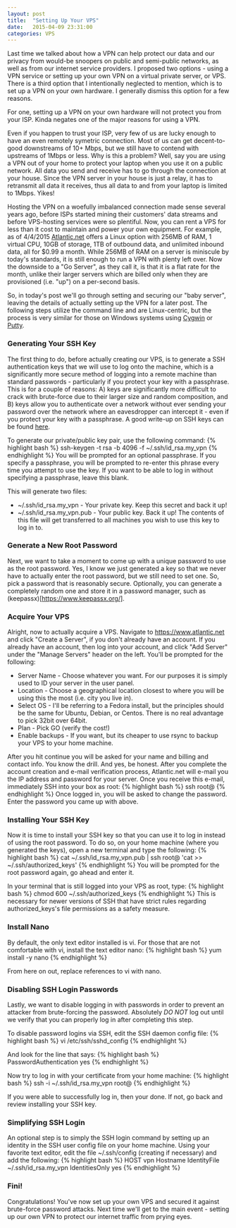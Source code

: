 ```yaml
---
layout: post
title:  "Setting Up Your VPS"
date:   2015-04-09 23:31:00
categories: VPS
---
```

Last time we talked about how a VPN can help protect our data and our privacy 
from would-be snoopers on public and semi-public networks, as well as from
our internet service providers. I proposed two options - using a VPN service
or setting up your own VPN on a virtual private server, or VPS. There is a
third option that I intentionally neglected to mention, which is to set up
a VPN on your own hardware. I generally dismiss this option for a few reasons.

For one, setting up a VPN on your own hardware will not protect you from your
ISP. Kinda negates one of the major reasons for using a VPN.

Even if you happen to trust your ISP, 
very few of us are lucky enough to have an even remotely symetric
connection. Most of us can get decent-to-good downstreams of 10+ Mbps, but 
we still have to contend with upstreams of 1Mbps or less. Why is this a 
problem? Well, say you are using a VPN out of your home to protect your 
laptop when you use it on a public network. All data you send and receive
has to go through the connection at your house. Since the VPN server in your
house is just a relay, it has to retransmit all data it receives, thus all
data to and from your laptop is limited to 1Mbps. Yikes!

Hosting the VPN on a woefully imbalanced connection made sense several years 
ago, before ISPs started mining their customers' data streams and before 
VPS-hosting services were so plentiful. Now, you can rent a VPS for less than
it cost to maintain and power your own equipment. For example, as of 4/4/2015
[Atlantic.net](https://www.atlantic.net) offers a Linux option with 256MB of
RAM, 1 virtual CPU, 10GB of storage, 1TB of outbound data, and unlimited
inbound data, all for $0.99 a month. While 256MB of RAM on a server is 
miniscule by today's standards, it is still enough to run a VPN with plenty
left over. Now the downside to a "Go Server", as they call it, is that it is
a flat rate for the month, unlike their larger servers which are billed only
when they are provisioned (i.e. "up") on a per-second basis.

So, in today's post we'll go through setting and securing our "baby server", 
leaving the details of actually setting up the VPN for a later post. The
following steps utilize the command line and are Linux-centric, but the process
is very similar for those on Windows systems using 
[Cygwin](http://www.cygwin.org/) or [Putty](http://www.putty.org/). 

### Generating Your SSH Key ###

The first thing to do, before actually creating our VPS, is to generate a SSH
authentication keys that we will use to log onto the machine, which is a 
significantly more secure method of logging into a remote machine than standard 
passwords - particularly if you protect your key with a passphrase. This is for
a couple of reasons: A) keys are significantly more difficult to crack with
brute-force due to their larger size and random composition, and B) keys allow
you to authenticate over a network without ever sending your password over
the network where an eavesdropper can intercept it - even if you protect your
key with a passphrase. A good write-up on SSH keys can be found
[here](https://wiki.archlinux.org/index.php/SSH_keys).

To generate our private/public key pair, use the following command:
{% highlight bash %}
ssh-keygen -t rsa -b 4096 -f ~/.ssh/id_rsa.my_vpn
{% endhighlight %}
You will be prompted for an optional passphrase. If you specify a passphrase,
you will be prompted to re-enter this phrase every time you attempt to use the
key. If you want to be able to log in without specifying a passphrase, leave 
this blank.

This will generate two files:

* ~/.ssh/id_rsa.my_vpn - Your private key. Keep this secret and back it up!
* ~/.ssh/id_rsa.my_vpn.pub - Your public key. Back it up! The contents of this
  file will get transferred to all machines you wish to use this key to log in
   to.

### Generate a New Root Password ###

Next, we want to take a moment to come up with a unique password to use as the
root password. Yes, I know we just generated a key so that we never have to 
actually enter the root password, but we still need to set one. So, pick a 
password that is reasonably secure. Optionally, you can generate a completely
random one and store it in a password manager, such as
(keepassx)[https://www.keepassx.org/].

### Acquire Your VPS ###

Alright, now to actually acquire a VPS. Navigate to <https://www.atlantic.net>
and click "Create a Server", if you don't already have an account. If you 
already have an account, then log into your account, and click "Add Server" 
under the "Manage Servers" header on the left. You'll be prompted for the
following:

* Server Name - Choose whatever you want. For our purposes it is simply used to
  ID your server in the user panel.
* Location - Choose a geographical location closest to where you will be using
  this the most (i.e. city you live in).
* Select OS - I'll be referring to a Fedora install, but the principles should
  be the same for Ubuntu, Debian, or Centos. There is no real advantage to pick
  32bit over 64bit.
* Plan - Pick GO (verify the cost!)
* Enable backups - If you want, but its cheaper to use rsync to backup your 
  VPS to your home machine.

After you hit continue you will be asked for your name and billing and contact
info. You know the drill. And yes, be honest. After you complete the account
creation and e-mail verification process, Atlantic.net will e-mail you the IP
address and password for your server. Once you receive this e-mail, immediately
SSH into your box as root:
{% highlight bash %}
ssh root@<IP ADDRESS OF VPS>
{% endhighlight %}
Once logged in, you will be asked to change the password. Enter the password
you came up with above.

### Installing Your SSH Key ###

Now it is time to install your SSH key so that you can use it to log in instead
of using the root password. To do so, on your home machine (where you generated
the keys), open a new terminal and type the following:
{% highlight bash %}
cat ~/.ssh/id_rsa.my_vpn.pub | ssh root@<IP ADDRESS OF VPS> 'cat >> ~/.ssh/authorized_keys'
{% endhighlight %}
You will be prompted for the root password again, go ahead and enter it.

In your terminal that is still logged into your VPS as root, type:
{% highlight bash %}
chmod 600 ~/.ssh/authorized_keys
{% endhighlight %}
This is necessary for newer versions of SSH that have strict rules regarding 
authorized_keys's file permissions as a safety measure.

### Install Nano ###
By default, the only text editor installed is vi. 
For those that are not comfortable with vi, install the text editor nano:
{% highlight bash %}
yum install -y nano
{% endhighlight %}

From here on out, replace references to vi with nano.

### Disabling SSH Login Passwords ###

Lastly, we want to disable logging in with passwords in order to prevent
an attacker from brute-forcing the password. Absolutely *DO NOT* log out
until we verify that you can properly log in after completing this step.

To disable password logins via SSH, edit the SSH daemon config file:
{% highlight bash %}
vi /etc/ssh/sshd_config
{% endhighlight %}

And look for the line that says:
{% highlight bash %}
PasswordAuthentication yes
{% endhighlight %}

Now try to log in with your certificate from your home machine:
{% highlight bash %}
ssh -i ~/.ssh/id_rsa.my_vpn root@<IP ADDRESS OF VPS>
{% endhighlight %}

If you were able to successfully log in, then your done. If not, go back and 
review installing your SSH key.

### Simplifying SSH Login ###

An optional step is to simply the SSH login command by setting up an identity
in the SSH user config file on your home machine. Using your favorite text 
editor, edit the file ~/.ssh/config (creating if necessary) and add the
following:
{% highlight bash %}
HOST vpn
     Hostname <IP ADDRESS OF VPS>
     IdentityFile ~/.ssh/id_rsa.my_vpn
     IdentitiesOnly yes
{% endhighlight %}

### Fini! ###

Congratulations! You've now set up your own VPS and secured it against 
brute-force password attacks. Next time we'll get to the main event - setting
up our own VPN to protect our internet traffic from prying eyes.
